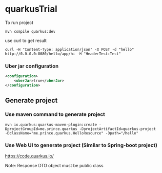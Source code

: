 # quarkusTrial

To run project
```shell script
mvn compile quarkus:dev
```


use curl to get result
```shell script
curl -H "Content-Type: application/json" -X POST -d "hello"  http://0.0.0.0:8080/hello/app/hi -H "HeaderTest:Test"
```


### Uber jar configuration
```xml
<configuration>
    <uberJar>true</uberJar>
</configuration>
```



## Generate project

### Use maven command to generate project 
```shell script
mvn io.quarkus:quarkus-maven-plugin:create -DprojectGroupId=me.prince.quarkus -DprojectArtifactId=quarkus-project -DclassName="me.prince.quarkus.HelloResource" -Dpath="/hello"
```

### Use Web UI to generate project (Similar to Spring-boot project)
https://code.quarkus.io/


Note: 
Response DTO object must be public class


